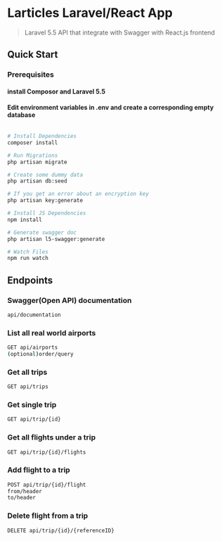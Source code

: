 # Larticles Laravel/React App

> Laravel 5.5 API that integrate with Swagger with React.js frontend

## Quick Start

### Prerequisites
#### install Composor and Laravel 5.5
#### Edit environment variables in .env and create a corresponding empty database
``` bash

# Install Dependencies
composer install

# Run Migrations
php artisan migrate

# Create some dummy data
php artisan db:seed

# If you get an error about an encryption key
php artisan key:generate

# Install JS Dependencies
npm install

# Generate swagger doc
php artisan l5-swagger:generate

# Watch Files
npm run watch
```

## Endpoints

### Swagger(Open API) documentation
``` bash
api/documentation
```

### List all real world airports
``` bash
GET api/airports
(optional)order/query
```

### Get all trips
``` bash
GET api/trips
```

### Get single trip
``` bash
GET api/trip/{id}
```

### Get all flights under a trip
``` bash
GET api/trip/{id}/flights
```

### Add flight to a trip
``` bash
POST api/trip/{id}/flight
from/header
to/header
```

### Delete flight from a trip
``` bash
DELETE api/trip/{id}/{referenceID}
```
